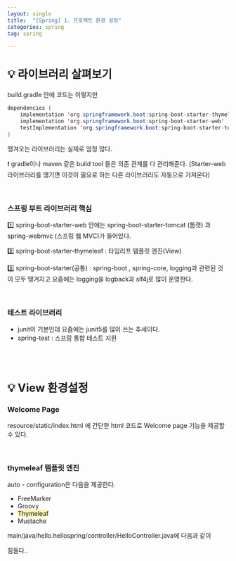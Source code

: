 ```yaml
---
layout: single
title:  "[Spring] 1. 프로젝트 환경 설정"
categories: spring
tag: spring

---
```


<style>H2{font-size:1.8em;}</style>


## 💡 라이브러리 살펴보기

build.gradle 안에 코드는 이렇지만

```java
dependencies {
    implementation 'org.springframework.boot:spring-boot-starter-thymeleaf'
    implementation 'org.springframework.boot:spring-boot-starter-web'
    testImplementation 'org.springframework.boot:spring-boot-starter-test'
}
```

땡겨오는 라이브러리는 실제로 엄청 많다. 



❗ gradle이나 maven 같은 build tool 들은 의존 관계를 다 관리해준다. (Starter-web 라이브러리를 땡기면 이것이 필요로 하는 다른 라이브러리도 자동으로 가져온다)  

<br/>



### 스프링 부트 라이브러리 핵심


1️⃣ spring-boot-starter-web 안에는 spring-boot-starter-tomcat (톰캣) 과 spring-webmvc (스프링 웹 MVC)가 들어있다.


2️⃣ spring-boot-starter-thymeleaf : 타임리프 템플릿 엔진(View)


3️⃣ spring-boot-starter(공통) : spring-boot , spring-core, logging과 관련된 것이 모두 땡겨지고 요즘에는 logging을 logback과 slf4j로 많이 운영한다.

<br/>

### 테스트 라이브러리

* junit이 기본인데 요즘에는 junit5를 많이 쓰는 추세이다.
* spring-test : 스프링 통합 테스트 지원

<br/><br/>

## 💡 View 환경설정
### Welcome Page

resource/static/index.html 에 간단한 html 코드로 Welcome page 기능을 제공할 수 있다.

<br/>

### thymeleaf 템플릿 엔진

auto - configuration은 다음을 제공한다.

- FreeMarker
- Groovy
- <span style='background-color: #fff5b1'>Thymeleaf</span>
- Mustache



main/java/hello.hellospring/controller/HelloController.java에 다음과 같이

힘들다..





